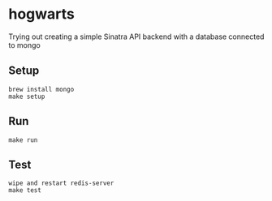 # hogwarts

Trying out creating a simple Sinatra API backend with a database connected to mongo

## Setup

```
brew install mongo
make setup
```

## Run

```
make run
```

## Test

```
wipe and restart redis-server
make test
```
